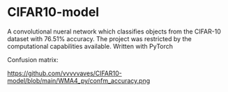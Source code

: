 # CIFAR10-model
A convolutional nueral network which classifies objects from the CIFAR-10 dataset with 76.51% accuracy. The project was restricted by the computational capabilities available. Written with PyTorch

Confusion matrix:

https://github.com/vvvvvaves/CIFAR10-model/blob/main/WMA4_py/confm_accuracy.png
